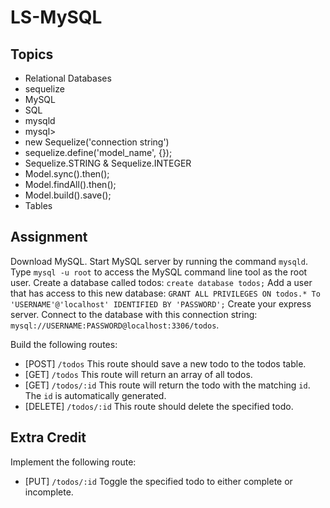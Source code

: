 # LS-MySQL

## Topics

* Relational Databases
* sequelize
* MySQL
* SQL
* mysqld
* mysql>
* new Sequelize('connection string')
* sequelize.define('model_name', {});
* Sequelize.STRING & Sequelize.INTEGER
* Model.sync().then();
* Model.findAll().then();
* Model.build().save();
* Tables


## Assignment

Download MySQL.
Start MySQL server by running the command `mysqld`.
Type `mysql -u root` to access the MySQL command line tool as the root user.
Create a database called todos: `create database todos;`
Add a user that has access to this new database: `GRANT ALL PRIVILEGES ON todos.* To 'USERNAME'@'localhost' IDENTIFIED BY 'PASSWORD';`
Create your express server.  Connect to the database with this connection string: `mysql://USERNAME:PASSWORD@localhost:3306/todos`.

Build the following routes:
* [POST] `/todos` This route should save a new todo to the todos table.
* [GET] `/todos` This route will return an array of all todos.
* [GET] `/todos/:id` This route will return the todo with the matching `id`.  The `id` is automatically generated.
* [DELETE] `/todos/:id` This route should delete the specified todo.

## Extra Credit

Implement the following route:
* [PUT] `/todos/:id` Toggle the specified todo to either complete or incomplete.
